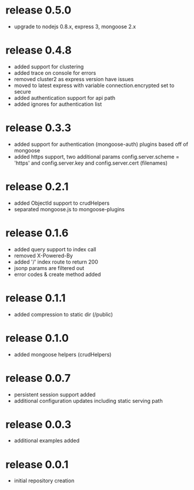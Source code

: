 # release 0.5.0
 * upgrade to nodejs 0.8.x, express 3, mongoose 2.x

# release 0.4.8
 * added support for clustering
 * added trace on console for errors
 * removed cluster2 as express version have issues
 * moved to latest express with variable connection.encrypted set to secure
 * added authentication support for api path
 * added ignores for authentication list

# release 0.3.3
 * added support for authentication (mongoose-auth) plugins based off of mongoose
 * added https support, two additional params config.server.scheme = 'https' and config.server.key and config.server.cert (filenames) 

# release 0.2.1
 * added ObjectId support to crudHelpers
 * separated mongoose.js to mongoose-plugins

# release 0.1.6
 * added query support to index call
 * removed X-Powered-By
 * added '/' index route to return 200
 * jsonp params are filtered out
 * error codes & create method added

# release 0.1.1
 * added compression to static dir (/public)
# release 0.1.0
 * added mongoose helpers (crudHelpers)
# release 0.0.7
 * persistent session support added
 * additional configuration updates including static serving path
# release 0.0.3
 * additional examples added
# release 0.0.1
 * initial repository creation
